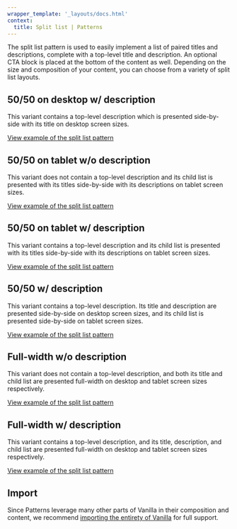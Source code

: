 ```yaml
---
wrapper_template: '_layouts/docs.html'
context:
  title: Split list | Patterns
---
```


The split list pattern is used to easily implement a list of paired titles and
descriptions, complete with a top-level title and description. An optional CTA
block is placed at the bottom of the content as well. Depending on the size and
composition of your content, you can choose from a variety of split list
layouts.

## 50/50 on desktop w/ description

This variant contains a top-level description which is presented side-by-side
with its title on desktop screen sizes.

<div class="embedded-example"><a href="/docs/examples/patterns/split-list/50-50-desktop-with-description/" class="js-example">
View example of the split list pattern
</a></div>

## 50/50 on tablet w/o description

This variant does not contain a top-level description and its child list is
presented with its titles side-by-side with its descriptions on tablet screen
sizes.

<div class="embedded-example"><a href="/docs/examples/patterns/split-list/50-50-tablet-no-description/" class="js-example">
View example of the split list pattern
</a></div>

## 50/50 on tablet w/ description

This variant contains a top-level description and its child list is presented
with its titles side-by-side with its descriptions on tablet screen sizes.

<div class="embedded-example"><a href="/docs/examples/patterns/split-list/50-50-tablet-with-description/" class="js-example">
View example of the split list pattern
</a></div>

## 50/50 w/ description

This variant contains a top-level description. Its title and description are
presented side-by-side on desktop screen sizes, and its child list is presented
side-by-side on tablet screen sizes.

<div class="embedded-example"><a href="/docs/examples/patterns/split-list/50-50-with-description/" class="js-example">
View example of the split list pattern
</a></div>

## Full-width w/o description

This variant does not contain a top-level description, and both its title and
child list are presented full-width on desktop and tablet screen sizes
respectively.

<div class="embedded-example"><a href="/docs/examples/patterns/split-list/full-width-no-description/" class="js-example">
View example of the split list pattern
</a></div>

## Full-width w/ description

This variant contains a top-level description, and its title, description, and
child list are presented full-width on desktop and tablet screen sizes
respectively.

<div class="embedded-example"><a href="/docs/examples/patterns/split-list/full-width-with-description/" class="js-example">
View example of the split list pattern
</a></div>

## Import

Since Patterns leverage many other parts of Vanilla in their composition and
content, we recommend [importing the entirety of Vanilla](/docs#install) for
full support.
